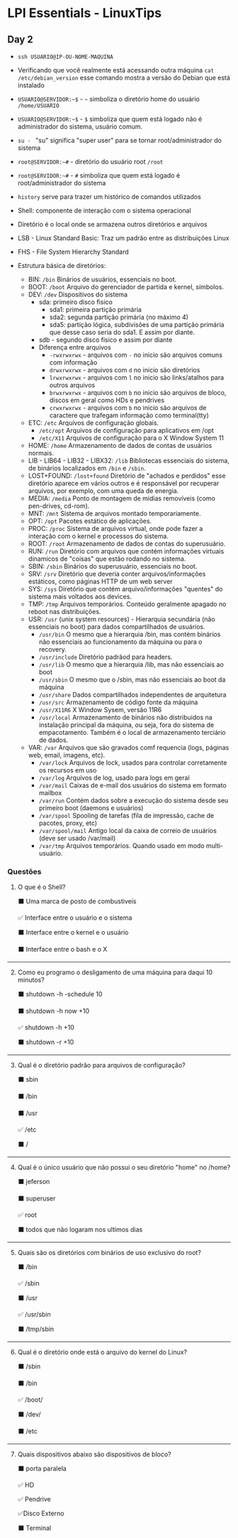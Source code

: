 # LPI Essentials - LinuxTips

## Day 2

- `ssh USUARIO@IP-OU-NOME-MAQUINA`
- Verificando que você realmente está acessando outra máquina `cat /etc/debian_version` esse comando mostra a versão do Debian que está instalado
- `USUARIO@SERVIDOR:~$` - `~` simboliza o diretório home do usuário `/home/USUARIO`
- `USUARIO@SERVIDOR:~$` - `$` simboliza que quem está logado não é administrador do sistema, usuário comum.
- `su - ` "su" significa "super user" para se tornar root/administrador do sistema
- `root@SERVIDOR:~#` - diretório do usuário root `/root`
- `root@SERVIDOR:~#` - `#` simboliza que quem está logado é root/administrador do sistema
- `history` serve para trazer um histórico de comandos utilizados

- Shell: componente de interação com o sistema operacional

- Diretório é o local onde se armazena outros diretórios e arquivos

- LSB - Linux Standard Basic: Traz um padrão entre as distribuições Linux

- FHS - File System Hierarchy Standard

- Estrutura básica de diretórios:
    - BIN: `/bin` Binários de usuários, essenciais no boot.
    - BOOT: `/boot` Arquivo do gerenciador de partida e kernel, símbolos.
    - DEV: `/dev` Dispositivos do sistema
        - sda: primeiro disco fisico
            - sda1: primeira partição primária
            - sda2: segunda partição primária (no máximo 4)
            - sda5: partição lógica, subdivisões de uma partição primária que desse caso seria do sda1. E assim por diante. 
        - sdb - segundo disco fisico e assim por diante
        - Diferença entre arquivos
            - `-rwxrwxrwx` - arquivos com `-` no inicio são arquivos comuns com informação
            - `drwxrwxrwx` - arquivos com `d` no inicio são diretórios
            - `lrwxrwxrwx` - arquivos com `l` no inicio são links/atalhos para outros arquivos
            - `brwxrwxrwx` - arquivos com `b` no inicio são arquivos de bloco, discos em geral como HDs e pendrives
            - `crwxrwxrwx` - arquivos com `b` no inicio são arquivos de caractere que trafegam informação como terminal(tty)
    - ETC: `/etc` Arquivos de configuração globais.
        - `/etc/opt` Arquivos de configuração para aplicativos em /opt
        - `/etc/X11` Arquivos de configuração para o X Window System 11
    - HOME: `/home` Armazenamento de dados de contas de usuários normais.
    - LIB - LIB64 - LIB32 - LIBX32: `/lib` Bibliotecas essenciais do sistema, de binários localizados em `/bin` e `/sbin`.
    - LOST+FOUND: `/lost+found` Diretório de "achados e perdidos" esse diretório aparece em vários outros e é responsável por recuperar arquivos, por exemplo, com uma queda de energia.
    - MEDIA: `/media` Ponto de montagem de mídias removíveis (como pen-drives, cd-rom).
    - MNT: `/mnt` Sistema de arquivos montado temporariamente.
    - OPT: `/opt` Pacotes estático de aplicações.
    - PROC: `/proc` Sistema de arquivos virtual, onde pode fazer a interação com o kernel e processos do sistema.
    - ROOT: `/root` Armazenamento de dados de contas do superusuário.
    - RUN: `/run` Diretório com arquivos que contém informações virtuais dinamicos de "coisas" que estão rodando no sistema.
    - SBIN: `/sbin` Binários do superusuário, essenciais no boot.
    - SRV: `/srv` Diretório que deveria conter arquivos/informações estáticos, como páginas HTTP de um web server
    - SYS: `/sys` Diretório que contém arquivo/informações "quentes" do sistema mais voltados aos devices.
    - TMP: `/tmp` Arquivos temporários. Conteúdo geralmente apagado no reboot nas distribuições.
    - USR: `/usr` (unix system resources) - Hierarquia secundária (não essenciais no boot) para dados compartilhados de usuários.
        - `/usr/bin` O mesmo que a hierarquia /bin, mas contém binários não essenciais ao funcionamento da máquina ou para o recovery.
        - `/usr/include` Diretório padrãod para headers.
        - `/usr/lib` O mesmo que a hierarquia /lib, mas não essenciais ao boot
        - `/usr/sbin` O mesmo que o /sbin, mas não essenciais ao boot da máquina
        - `/usr/share` Dados compartilhados independentes de arquitetura
        - `/usr/src` Armazenamento de código fonte da máquina
        - `/usr/X11R6` X Window Sysem, versão 11R6
        - `/usr/local` Armazenamento de binários não distribuidos na instalação principal da máquina, ou seja, fora do sistema de empacotamento. Também é o local de armazenamento terciário de dados.
    - VAR: `/var` Arquivos que são gravados comf requencia (logs, páginas web, email, imagens, etc).
        - `/var/lock` Arquivos de lock, usados para controlar corretamente os recursos em uso
        - `/var/log` Arquivos de log, usado para logs em geral
        - `/var/mail` Caixas de e-mail dos usuários do sistema em formato mailbox
        - `/var/run` Contém dados sobre a execução do sistema desde seu primeiro boot (daemons e usuários)
        - `/var/spool` Spooling de tarefas (fila de impressão, cache de pacotes, proxy, etc)
        - `/var/spool/mail` Antigo local da caixa de correio de usuários (deve ser usado /var/mail)
        - `/var/tmp` Arquivos temporários. Quando usado em modo multi-usuário.

### Questões

1. O que é o Shell?

    :black_large_square: Uma marca de posto de combustiveis
 
    :white_check_mark: Interface entre o usuário e o sistema
 
    :black_large_square: Interface entre o kernel e o usuário
 
    :black_large_square: Interface entre o bash e o X

---

2. Como eu programo o desligamento de uma máquina para daqui 10 minutos?
 
    :black_large_square: shutdown -h -schedule 10
 
    :black_large_square: shutdown -h now +10
 
    :white_check_mark: shutdown -h +10
 
    :black_large_square: shutdown -r +10

---

3. Qual é o diretório padrão para arquivos de configuração?
 
    :black_large_square: sbin
 
    :black_large_square: /bin
 
    :black_large_square: /usr
 
    :white_check_mark: /etc
 
    :black_large_square: /

---

4. Qual é o único usuário que não possui o seu diretório "home" no /home?

    :black_large_square: jeferson

    :black_large_square: superuser

    :white_check_mark: root

    :black_large_square: todos que não logaram nos ultimos dias

---

5. Quais são os diretórios com binários de uso exclusivo do root?

    :black_large_square: /bin

    :white_check_mark: /sbin

    :black_large_square: /usr

    :white_check_mark: /usr/sbin

    :black_large_square: /tmp/sbin

---

6. Qual é o diretório onde está o arquivo do kernel do Linux?

    :black_large_square: /sbin

    :black_large_square: /bin

    :white_check_mark: /boot/

    :black_large_square: /dev/

    :black_large_square: /etc

---

7. Quais dispositivos abaixo são dispositivos de bloco?

    :black_large_square: porta paralela

    :white_check_mark: HD

    :white_check_mark: Pendrive

    :white_check_mark:Disco Externo

    :black_large_square: Terminal